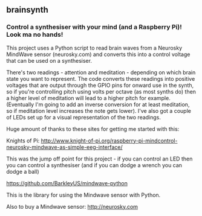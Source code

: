 ## brainsynth
### Control a synthesiser with your mind (and a Raspberry Pi)!  Look ma no hands!

This project uses a Python script to read brain waves from a Neurosky MindWave sensor (neurosky.com) and converts this into a control voltage that can be used on a synthesiser.  

There's two readings - attention and meditation - depending on which brain state you want to represent.  The code converts these readings into positive voltages that are output through the GPIO pins for onward use in the synth, so if you're controlling pitch using volts per octave (as most synths do) then a higher level of meditation will lead to a higher pitch for example.  (Eventually I'm going to add an inverse conversion for at least meditation, so if meditation level increases the note gets lower).  I've also got a couple of LEDs set up for a visual representation of the two readings.

Huge amount of thanks to these sites for getting me started with this:

Knights of Pi:  http://www.knight-of-pi.org/raspberry-pi-mindcontrol-neurosky-mindwave-as-simple-eeg-interface/

This was the jump off point for this project - if you can control an LED then you can control a synthesiser (and if you can dodge a wrench you can dodge a ball)

https://github.com/BarkleyUS/mindwave-python

This is the library for using the Mindwave sensor with Python.

Also to buy a Mindwave sensor:  http://neurosky.com
